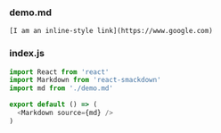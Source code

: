 ### demo.md
```
[I am an inline-style link](https://www.google.com)
```

### index.js
```javascript
import React from 'react'
import Markdown from 'react-smackdown'
import md from './demo.md'

export default () => (
  <Markdown source={md} />
)
```
